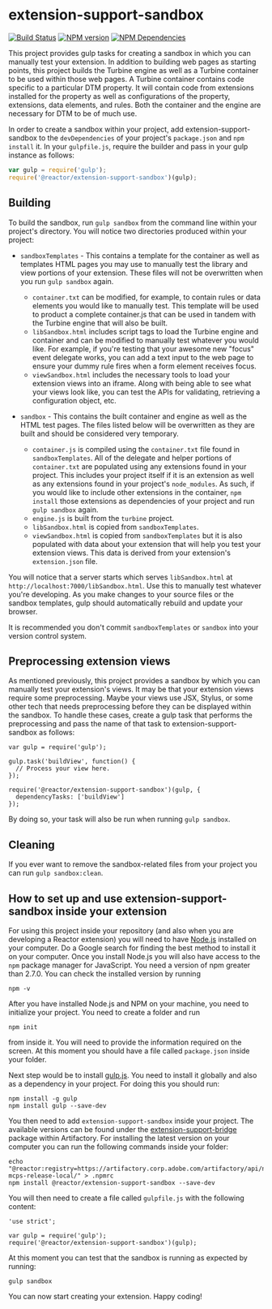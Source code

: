 # extension-support-sandbox
[![Build Status][status-image]][status-url] [![NPM version][npm-image]][npm-url] [![NPM Dependencies][npm-dependencies-image]][npm-dependencies-url]

This project provides gulp tasks for creating a sandbox in which you can manually test your extension. In addition to building web pages as starting points, this project builds the Turbine engine as well as a Turbine container to be used within those web pages. A Turbine container contains code specific to a particular DTM property. It will contain code from extensions installed for the property as well as configurations of the property, extensions, data elements, and rules. Both the container and the engine are necessary for DTM to be of much use.

In order to create a sandbox within your project, add extension-support-sandbox to the `devDependencies` of your project's `package.json` and `npm install` it. In your `gulpfile.js`, require the builder and pass in your gulp instance as follows:

```javascript
var gulp = require('gulp');
require('@reactor/extension-support-sandbox')(gulp);
```

## Building

To build the sandbox, run `gulp sandbox` from the command line within your project's directory. You will notice two directories produced within your project:

* `sandboxTemplates` - This contains a template for the container as well as templates HTML pages you may use to manually test the library and view portions of your extension. These files will not be overwritten when you run `gulp sandbox` again.
  * `container.txt` can be modified, for example, to contain rules or data elements you would like to manually test. This template will be used to product a complete container.js that can be used in tandem with the Turbine engine that will also be built.
  * `libSandbox.html` includes script tags to load the Turbine engine and container and can be modified to manually test whatever you would like. For example, if you're testing that your awesome new "focus" event delegate works, you can add a text input to the web page to ensure your dummy rule fires when a form element receives focus.
  * `viewSandbox.html` includes the necessary tools to load your extension views into an iframe. Along with being able to see what your views look like, you can test the APIs for validating, retrieving a configuration object, etc.

* `sandbox` - This contains the built container and engine as well as the HTML test pages. The files listed below will be overwritten as they are built and should be considered very temporary.
  * `container.js` is compiled using the `container.txt` file found in `sandboxTemplates`. All of the delegate and helper portions of `container.txt` are populated using any extensions found in your project. This includes your project itself if it is an extension as well as any extensions found in your project's `node_modules`. As such, if you would like to include other extensions in the container, `npm install` those extensions as dependencies of your project and run `gulp sandbox` again.
  * `engine.js` is built from the `turbine` project.
  * `libSandbox.html` is copied from `sandboxTemplates`.
  * `viewSandbox.html` is copied from `sandboxTemplates` but it is also populated with data about your extension that will help you test your extension views. This data is derived from your extension's `extension.json` file.

You will notice that a server starts which serves `libSandbox.html` at `http://localhost:7000/libSandbox.html`. Use this to manually test whatever you're developing. As you make changes to your source files or the sandbox templates, gulp should automatically rebuild and update your browser.

It is recommended you don't commit `sandboxTemplates` or `sandbox` into your version control system.

## Preprocessing extension views

As mentioned previously, this project provides a sandbox by which you can manually test your extension's views. It may be that your extension views require some preprocessing. Maybe your views use JSX, Stylus, or some other tech that needs preprocessing before they can be displayed within the sandbox. To handle these cases, create a gulp task that performs the preprocessing and pass the name of that task to extension-support-sandbox as follows:

```javacript
var gulp = require('gulp');

gulp.task('buildView', function() {
  // Process your view here.
});

require('@reactor/extension-support-sandbox')(gulp, {
  dependencyTasks: ['buildView']
});
```

By doing so, your task will also be run when running `gulp sandbox`.

## Cleaning

If you ever want to remove the sandbox-related files from your project you can run `gulp sandbox:clean`.

[status-url]: https://dtm-builder.ut1.mcps.adobe.net/job/extension-support-sandbox
[status-image]: https://dtm-builder.ut1.mcps.adobe.net/buildStatus/icon?job=extension-support-sandbox
[npm-url]: https://artifactory.corp.adobe.com/artifactory/webapp/#/artifacts/browse/tree/General/npm-mcps-release-local/@reactor/extension-support-sandbox/-/@reactor
[npm-image]: https://dtm-builder.ut1.mcps.adobe.net/view/Reactor-Frontend/job/extension-support-sandbox/ws/badges/npm.svg
[npm-dependencies-url]: https://dtm-builder.ut1.mcps.adobe.net/view/Reactor-Frontend/job/extension-support-sandbox/ws/dependencies.txt
[npm-dependencies-image]: https://dtm-builder.ut1.mcps.adobe.net/view/Reactor-Frontend/job/extension-support-sandbox/ws/badges/dependencies.svg

## How to set up and use extension-support-sandbox inside your extension

For using this project inside your repository (and also when you are developing a Reactor extension) you will need to have [Node.js](https://nodejs.org/en/) installed on your computer. Do a Google search for finding the best method to install it on your computer. Once you install Node.js you will also have access to the `npm` package manager for JavaScript. You need a version of npm greater than 2.7.0. You can check the installed version by running
```
npm -v
```

After you have installed Node.js and NPM on your machine, you need to initialize your project. You need to create a folder and run

```
npm init
```

from inside it. You will need to provide the information required on the screen. At this moment you should have a file called `package.json` inside your folder.

Next step would be to install [gulp.js](http://gulpjs.com/). You need to install it globally and also as a dependency in your project. For doing this you should run:
 ```
 npm install -g gulp
 npm install gulp --save-dev
 ```

You then need to add `extension-support-sandbox` inside your project. The available versions can be found under the [extension-support-bridge](https://artifactory.corp.adobe.com/artifactory/webapp/#/artifacts/browse/tree/General/npm-mcps-release-local/@reactor/extension-support-bridge/-/@reactor) package within Artifactory. For installing the latest version on your computer you can run the following commands inside your folder:
```
echo "@reactor:registry=https://artifactory.corp.adobe.com/artifactory/api/npm/npm-mcps-release-local/" > .npmrc
npm install @reactor/extension-support-sandbox --save-dev
```

You will then need to create a file called `gulpfile.js` with the following content:
```
'use strict';

var gulp = require('gulp');
require('@reactor/extension-support-sandbox')(gulp);
```

At this moment you can test that the sandbox is running as expected by running:
```
gulp sandbox
```

You can now start creating your extension. Happy coding!
